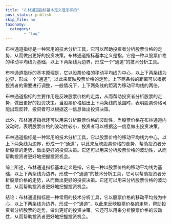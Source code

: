 ```yaml
---
title: "布林通道指标基本定义是怎样的"
post_status: publish
skip_file: no
taxonomy:
  category:
        - "faq"
---
```


布林通道指标是一种常用的技术分析工具，它可以帮助投资者分析股票价格的走势，从而做出更好的投资决策。布林通道指标基本定义是指，它是一种以股票价格的移动平均线为基础，以上下两条线为边界，形成一个“通道”的技术分析工具。

布林通道指标的基本原理是，它以股票价格的移动平均线为中心，以上下两条线为边界，形成一个“通道”，以此来反映股票价格的走势。上下两条线的距离可以根据投资者的需要进行调整，一般情况下，上下两条线的距离为移动平均线的两倍。

布林通道指标的主要作用是反映股票价格的走势，从而帮助投资者分析股票的走势，做出更好的投资决策。当股票价格超出上下两条线的范围时，表明股票价格可能出现反转，投资者可以根据这一信息做出投资决策。

此外，布林通道指标还可以用来分析股票价格的波动性，当股票价格在布林通道内波动时，表明股票价格的波动性较小，投资者可以根据这一信息做出投资决策。

布林通道指标是一种常用的技术分析工具，它以股票价格的移动平均线为中心，以上下两条线为边界，形成一个“通道”，以此来反映股票价格的走势，帮助投资者分析股票的走势，做出更好的投资决策。它还可以用来分析股票价格的波动性，从而帮助投资者更好地把握投资机会。

综上所述，布林通道指标基本定义是指，它是一种以股票价格的移动平均线为基础，以上下两条线为边界，形成一个“通道”的技术分析工具，它可以帮助投资者分析股票价格的走势，从而做出更好的投资决策。它还可以用来分析股票价格的波动性，从而帮助投资者更好地把握投资机会。

结论：布林通道指标是一种常用的技术分析工具，它以股票价格的移动平均线为中心，以上下两条线为边界，形成一个“通道”，以此来反映股票价格的走势，帮助投资者分析股票的走势，做出更好的投资决策。它还可以用来分析股票价格的波动性，从而帮助投资者更好地把握投资机会。
